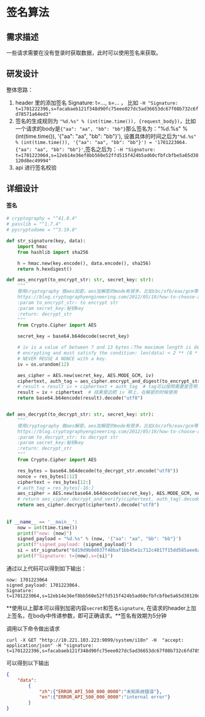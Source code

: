 # 签名算法

## 需求描述

一些请求需要在没有登录时获取数据，此时可以使用签名来获取。

## 研发设计

整体思路：

1.  header ⾥的添加签名 Signature: t=…, s=… ， 比如 `-H "Signature: t=1701222396,s=facabaeb121f348d90fc75eee027dc5ad36653dc67f08b732c6fd78571a64ed3"`
1.  签名的生成规则为 `"%d.%s" % (int(time.time()), {request_body})`，比如一个请求的body是`{"aa": "aa", "bb": "bb"}`那么签名为："%d.%s" % (int(time.time()), '{"aa": "aa", "bb": "bb"}'), 设置具体的时间之后为`"%d.%s" % (int(time.time()), '{"aa": "aa", "bb": "bb"}') = '1701223064.{"aa": "aa", "bb": "bb"}'`,签名之后为：`-H "Signature: t=1701223064,s=12eb14e36ef8bb560e52ffd515f424b5ad60cfbfcbfbe5a65d30120d8ec49994"`
1.  api 进行签名校验

## 详细设计

#### 签名

```python
# cryptography = "^41.0.4"
# passlib = "^1.7.4"
# pycryptodome = "^3.19.0"

def str_signature(key, data):
    import hmac
    from hashlib import sha256

    h = hmac.new(key.encode(), data.encode(), sha256)
    return h.hexdigest()

def aes_encrypt(to_encrypt_str: str, secret_key: str):
    """
    使用cryptography 做aes加密。aes加解密的mode有很多，比如cbc/ofb/eax/gcm等，此处使用gcm。 具体可以参看这篇文章
    https://blog.cryptographyengineering.com/2012/05/19/how-to-choose-authenticated-encryption/
    :param to_encrypt_str: to encrypt str
    :param secret_key:秘钥key
    :return: decrypt_str
    """
    from Crypto.Cipher import AES

    secret_key = base64.b64decode(secret_key)

    # iv is a value of between 7 and 13 bytes；The maximum length is determined by the length of the ciphertext you are
    # encrypting and must satisfy the condition: len(data) < 2 ** (8 * (15 - len(nonce)))
    # NEVER REUSE A NONCE with a key.
    iv = os.urandom(12)

    aes_cipher = AES.new(secret_key, AES.MODE_GCM, iv)
    ciphertext, auth_tag = aes_cipher.encrypt_and_digest(to_encrypt_str.encode("utf8"))
    # result = result iv + ciphertext + auth_tag  # tag可以按照需要是否带上
    result = iv + ciphertext  # 结果里边把 iv 带上，在解密的时候使用
    return base64.b64encode(result).decode("utf8")


def aes_decrypt(to_decrypt_str: str, secret_key: str):
    """
    使用cryptography 做aes解密。aes加解密的mode有很多，比如cbc/ofb/eax/gcm等，此处使用gcm。 具体可以参看这篇文章
    https://blog.cryptographyengineering.com/2012/05/19/how-to-choose-authenticated-encryption/
    :param to_decrypt_str: to decrypt str
    :param secret_key:秘钥key
    :return: decrypt_str
    """
    from Crypto.Cipher import AES

    res_bytes = base64.b64decode(to_decrypt_str.encode("utf8"))
    nonce = res_bytes[:12]
    ciphertext = res_bytes[12:]
    # auth_tag = res_bytes[-16:]
    aes_cipher = AES.new(base64.b64decode(secret_key), AES.MODE_GCM, nonce)
    # return aes_cipher.decrypt_and_verify(ciphertext, auth_tag).decode("utf8")  # 加密时如果有tag,解密时可以同时校验
    return aes_cipher.decrypt(ciphertext).decode("utf8")
    
    
if __name__ == '__main__':
    now = int(time.time())
    print(f"now: {now}")
    signed_payload = "%d.%s" % (now, '{"aa": "aa", "bb": "bb"}')
    print(f"signed_payload: {signed_payload}")
    si = str_signature("6d19d9b0d037f48baf1bb45e1c712c4817f15dd585aee6af431134bdab069457", signed_payload)
    print(f"Signature: t={now},s={si}")
```

通过以上代码可以得到如下输出：

```shell
now: 1701223064
signed_payload: 1701223064.
Signature: t=1701223064,s=12eb14e36ef8bb560e52ffd515f424b5ad60cfbfcbfbe5a65d30120d8ec49994
```



**使用以上脚本可以得到加密内容`secret`和签名`signature`, 在请求的header上加上签名，在body中传递参数，即可正确请求。**签名有效期为5分钟



调用以下命令做出请求

```shell
curl -X GET "http://10.221.103.223:9099/system/i18n" -H  "accept: application/json" -H "signature: t=1701222396,s=facabaeb121f348d90fc75eee027dc5ad36653dc67f08b732c6fd78571a64ed3"
```

可以得到以下输出

```json
{
    "data":
        {
            "zh":{"ERROR_API_500_000_0000":"未知系统错误"},
            "en":{"ERROR_API_500_000_0000":"internal error"}
        }
}
```
